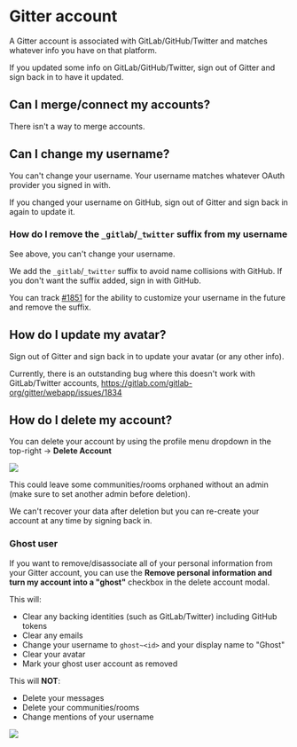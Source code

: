 # Gitter account

A Gitter account is associated with GitLab/GitHub/Twitter and matches whatever info you have on that platform.

If you updated some info on GitLab/GitHub/Twitter, sign out of Gitter and sign back in to have it updated.


## Can I merge/connect my accounts?

There isn't a way to merge accounts.


## Can I change my username?

You can't change your username. Your username matches whatever OAuth provider you signed in with.

If you changed your username on GitHub, sign out of Gitter and sign back in again to update it.


### How do I remove the  `_gitlab`/`_twitter` suffix from my username

See above, you can't change your username.

We add the `_gitlab`/`_twitter` suffix to avoid name collisions with GitHub.
If you don't want the suffix added, sign in with GitHub.

You can track [#1851](https://gitlab.com/gitlab-org/gitter/webapp/issues/1851)
for the ability to customize your username in the future and remove the suffix.

## How do I update my avatar?

Sign out of Gitter and sign back in to update your avatar (or any other info).

Currently, there is an outstanding bug where this doesn't work with GitLab/Twitter accounts, https://gitlab.com/gitlab-org/gitter/webapp/issues/1834


## How do I delete my account?

You can delete your account by using the profile menu dropdown in the top-right -> **Delete Account**

![](https://i.imgur.com/j3Gowl7.png)

This could leave some communities/rooms orphaned without an admin (make sure to set another admin before deletion).

We can't recover your data after deletion but you can re-create your account at any time by signing back in.

### Ghost user

If you want to remove/disassociate all of your personal information from your Gitter account,
you can use the **Remove personal information and turn my account into a "ghost"** checkbox in the delete account modal.

This will:

 - Clear any backing identities (such as GitLab/Twitter) including GitHub tokens
 - Clear any emails
 - Change your username to `ghost~<id>` and your display name to "Ghost"
 - Clear your avatar
 - Mark your ghost user account as removed

This will **NOT**:

 - Delete your messages
 - Delete your communities/rooms
 - Change mentions of your username

![](https://i.imgur.com/rX3plq5.png)
